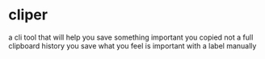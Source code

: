 # cliper
a cli tool that will help you save something important you copied not a full clipboard history you save what you feel is important with a label manually
